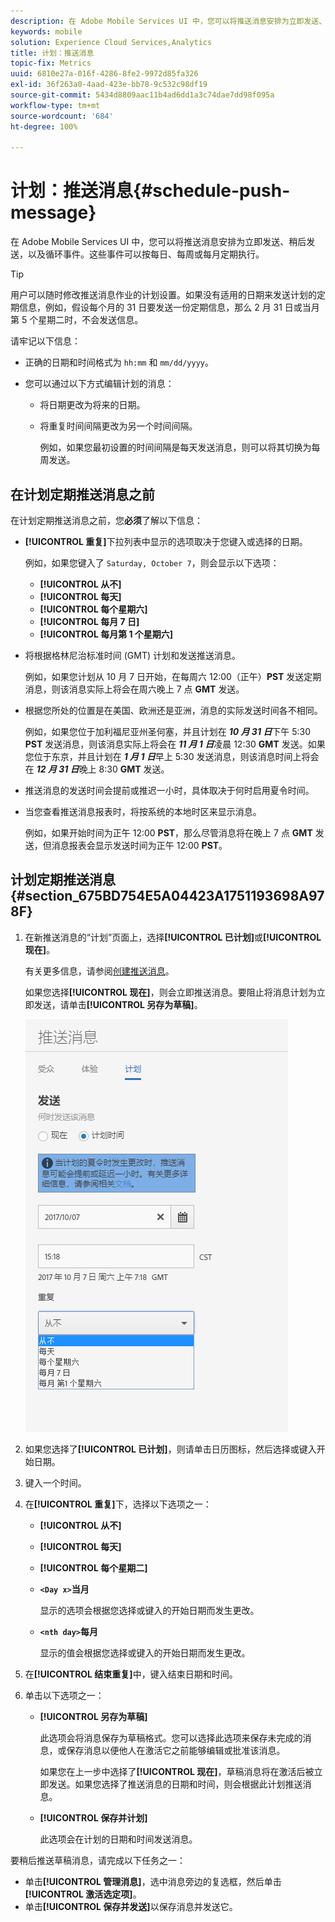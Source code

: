 ```yaml
---
description: 在 Adobe Mobile Services UI 中，您可以将推送消息安排为立即发送、稍后发送，以及循环事件。这些事件可以按每日、每周或每月定期执行。
keywords: mobile
solution: Experience Cloud Services,Analytics
title: 计划：推送消息
topic-fix: Metrics
uuid: 6810e27a-016f-4286-8fe2-9972d85fa326
exl-id: 36f263a0-4aad-423e-bb78-9c532c98df19
source-git-commit: 5434d8809aac11b4ad6dd1a3c74dae7dd98f095a
workflow-type: tm+mt
source-wordcount: '684'
ht-degree: 100%

---
```


# 计划：推送消息{#schedule-push-message}

在 Adobe Mobile Services UI 中，您可以将推送消息安排为立即发送、稍后发送，以及循环事件。这些事件可以按每日、每周或每月定期执行。

>[!TIP]
>
>用户可以随时修改推送消息作业的计划设置。如果没有适用的日期来发送计划的定期信息，例如，假设每个月的 31 日要发送一份定期信息，那么 2 月 31 日或当月第 5 个星期二时，不会发送信息。

请牢记以下信息：

* 正确的日期和时间格式为 `hh:mm` 和 `mm/dd/yyyy`。

* 您可以通过以下方式编辑计划的消息：

   * 将日期更改为将来的日期。
   * 将重复时间间隔更改为另一个时间间隔。

      例如，如果您最初设置的时间间隔是每天发送消息，则可以将其切换为每周发送。

## 在计划定期推送消息之前

在计划定期推送消息之前，您&#x200B;**必须**&#x200B;了解以下信息：

* **[!UICONTROL 重复]**&#x200B;下拉列表中显示的选项取决于您键入或选择的日期。

   例如，如果您键入了 `Saturday, October 7`，则会显示以下选项：

   * **[!UICONTROL 从不]**
   * **[!UICONTROL 每天]**
   * **[!UICONTROL 每个星期六]**
   * **[!UICONTROL 每月 7 日]**
   * **[!UICONTROL 每月第 1 个星期六]**

* 将根据格林尼治标准时间 (GMT) 计划和发送推送消息。

   例如，如果您计划从 10 月 7 日开始，在每周六 12:00（正午）**PST** 发送定期消息，则该消息实际上将会在周六晚上 7 点 **GMT** 发送。
* 根据您所处的位置是在美国、欧洲还是亚洲，消息的实际发送时间各不相同。

   例如，如果您位于加利福尼亚州圣何塞，并且计划在 ***10 月 31 日***&#x200B;下午 5:30 **PST** 发送消息，则该消息实际上将会在 ***11 月 1 日***&#x200B;凌晨 12:30 **GMT** 发送。如果您位于东京，并且计划在 ***1 月 1 日***&#x200B;早上 5:30 发送消息，则该消息时间上将会在 ***12 月 31 日***&#x200B;晚上 8:30 **GMT** 发送。
* 推送消息的发送时间会提前或推迟一小时，具体取决于何时启用夏令时间。
* 当您查看推送消息报表时，将按系统的本地时区来显示消息。

   例如，如果开始时间为正午 12:00 **PST**，那么尽管消息将在晚上 7 点 **GMT** 发送，但消息报表会显示发送时间为正午 12:00 **PST**。

## 计划定期推送消息 {#section_675BD754E5A04423A1751193698A978F}

1. 在新推送消息的“计划”页面上，选择&#x200B;**[!UICONTROL 已计划]**&#x200B;或&#x200B;**[!UICONTROL 现在]**。

   有关更多信息，请参阅[创建推送消息](/help/using/in-app-messaging/t-create-push-message/t-create-push-message.md)。

   如果您选择&#x200B;**[!UICONTROL 现在]**，则会立即推送消息。要阻止将消息计划为立即发送，请单击&#x200B;**[!UICONTROL 另存为草稿]**。

   ![](assets/schedule-push-message.png)

1. 如果您选择了&#x200B;**[!UICONTROL 已计划]**，则请单击日历图标，然后选择或键入开始日期。
1. 键入一个时间。 
1. 在&#x200B;**[!UICONTROL 重复]**&#x200B;下，选择以下选项之一：

   * **[!UICONTROL 从不]**
   * **[!UICONTROL 每天]**
   * **[!UICONTROL 每个星期二]**
   * **`<Day x>`当月**

      显示的选项会根据您选择或键入的开始日期而发生更改。
   * **`<nth day>`每月**

      显示的值会根据您选择或键入的开始日期而发生更改。

1. 在&#x200B;**[!UICONTROL 结束重复]**&#x200B;中，键入结束日期和时间。
1. 单击以下选项之一：

   * **[!UICONTROL 另存为草稿]**

      此选项会将消息保存为草稿格式。您可以选择此选项来保存未完成的消息，或保存消息以便他人在激活它之前能够编辑或批准该消息。

      如果您在上一步中选择了&#x200B;**[!UICONTROL 现在]**，草稿消息将在激活后被立即发送。如果您选择了推送消息的日期和时间，则会根据此计划推送消息。

   * **[!UICONTROL 保存并计划]**

      此选项会在计划的日期和时间发送消息。

要稍后推送草稿消息，请完成以下任务之一：

* 单击&#x200B;**[!UICONTROL 管理消息]**，选中消息旁边的复选框，然后单击&#x200B;**[!UICONTROL 激活选定项]**。
* 单击&#x200B;**[!UICONTROL 保存并发送]**&#x200B;以保存消息并发送它。
